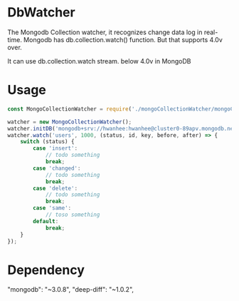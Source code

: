 # DbWatcher
The Mongodb Collection watcher, it recognizes change data log in real-time. Mongodb has db.collection.watch() function. But that supports 4.0v over.  

It can use db.collection.watch stream. below 4.0v in MongoDB

# Usage 
```javascript
const MongoCollectionWatcher = require('./mongoCollectionWatcher/mongoCollectionWatcher.js');

watcher = new MongoCollectionWatcher();
watcher.initDB('mongodb+srv://hwanhee:hwanhee@cluster0-89apv.mongodb.net/english-learning-localdev', 'english-learning-localdev');
watcher.watch('users', 1000, (status, id, key, before, after) => {
    switch (status) {
        case 'insert':
            // todo something
            break;
        case 'changed':
            // todo something
            break;
        case 'delete':
            // todo something
            break;
        case 'same':
            // toso something
        default:
            break;
    }
});
```

# Dependency
"mongodb": "~3.0.8",
"deep-diff": "~1.0.2",
